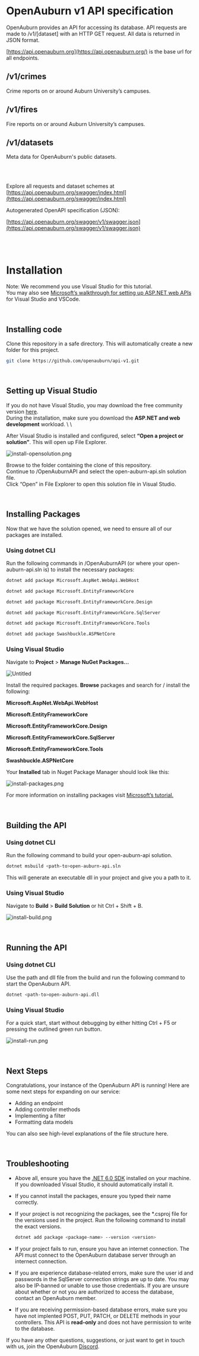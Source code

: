 # OpenAuburn v1 API specification

OpenAuburn provides an API for accessing its database. API requests are made to /v1/[dataset] with an HTTP GET request. All data is returned in JSON format.

[https://api.openauburn.org](https://api.openauburn.org/) is the base url for all endpoints.

## /v1/crimes

Crime reports on or around Auburn University’s campuses.

## /v1/fires

Fire reports on or around Auburn University’s campuses.

## /v1/datasets

Meta data for OpenAuburn's public datasets.

<br><br>

Explore all requests and dataset schemes at [https://api.openauburn.org/swagger/index.html](https://api.openauburn.org/swagger/index.html)

Autogenerated OpenAPI specification (JSON):

[https://api.openauburn.org/swagger/v1/swagger.json](https://api.openauburn.org/swagger/v1/swagger.json)

<br><br>

# Installation

Note: We recommend you use Visual Studio for this tutorial. \
You may also see [Microsoft’s walkthrough for setting up ASP.NET web APIs](https://learn.microsoft.com/en-us/aspnet/core/tutorials/first-web-api?view=aspnetcore-6.0&tabs=visual-studio) for Visual Studio and VSCode.

<br>

## Installing code

Clone this repository in a safe directory. This will automatically create a new folder for this project.

```bash
git clone https://github.com/openauburn/api-v1.git
```

<br>

## Setting up Visual Studio

If you do not have Visual Studio, you may download the free community version [here](https://visualstudio.microsoft.com/vs/#download). \
During the installation, make sure you download the **ASP.NET and web development** workload. \ \

After Visual Studio is installed and configured, select **“Open a project or solution”**. This will open up File Explorer.

![install-opensolution.png](OpenAuburn%20v1%20API%20specification%206aa8c27494f9469f8d09441e0ea85633/install-opensolution.png)

Browse to the folder containing the clone of this repository. \
Continue to /OpenAuburnAPI and select the open-auburn-api.sln solution file. \
Click “Open” in File Explorer to open this solution file in Visual Studio.

<br>

## Installing Packages

Now that we have the solution opened, we need to ensure all of our packages are installed.

### Using dotnet CLI

Run the following commands in /OpenAuburnAPI (or where your open-auburn-api.sln is) to install the necessary packages:

```bash
dotnet add package Microsoft.AspNet.WebApi.WebHost

dotnet add package Microsoft.EntityFrameworkCore

dotnet add package Microsoft.EntityFrameworkCore.Design

dotnet add package Microsoft.EntityFrameworkCore.SqlServer

dotnet add package Microsoft.EntityFrameworkCore.Tools

dotnet add package Swashbuckle.ASPNetCore
```

### Using Visual Studio

Navigate to **Project** > **Manage NuGet Packages…**

![Untitled](OpenAuburn%20v1%20API%20specification%206aa8c27494f9469f8d09441e0ea85633/Untitled.png)

Install the required packages. **Browse** packages and search for / install the following:

**Microsoft.AspNet.WebApi.WebHost**

**Microsoft.EntityFrameworkCore**

**Microsoft.EntityFrameworkCore.Design**

**Microsoft.EntityFrameworkCore.SqlServer**

**Microsoft.EntityFrameworkCore.Tools**

**Swashbuckle.ASPNetCore**

Your **Installed** tab in Nuget Package Manager should look like this:

![install-packages.png](OpenAuburn%20v1%20API%20specification%206aa8c27494f9469f8d09441e0ea85633/install-packages.png)

For more information on installing packages visit [Microsoft’s tutorial.](https://learn.microsoft.com/en-us/nuget/consume-packages/install-use-packages-visual-studio)

<br>

## Building the API

### Using dotnet CLI

Run the following command to build your open-auburn-api solution.

```bash
dotnet msbuild <path-to>open-auburn-api.sln
```

This will generate an executable dll in your project and give you a path to it.

### Using Visual Studio

Navigate to **********Build********** > **Build Solution** or hit Ctrl + Shift + B.

![install-build.png](OpenAuburn%20v1%20API%20specification%206aa8c27494f9469f8d09441e0ea85633/install-build.png)

<br>

## Running the API

### Using dotnet CLI

Use the path and dll file from the build and run the following command to start the OpenAuburn API.

```bash
dotnet <path-to>open-auburn-api.dll
```

### Using Visual Studio

For a quick start, start without debugging by either hitting Ctrl + F5 or pressing the outlined green run button.

![install-run.png](OpenAuburn%20v1%20API%20specification%206aa8c27494f9469f8d09441e0ea85633/install-run.png)

<br>

## Next Steps

Congratulations, your instance of the OpenAuburn API is running! Here are some next steps for expanding on our service:

- Adding an endpoint
- Adding controller methods
- Implementing a filter
- Formatting data models

You can also see high-level explanations of the file structure here.

<br>

## Troubleshooting

- Above all, ensure you have the [.NET 6.0 SDK](https://dotnet.microsoft.com/en-us/download/dotnet/6.0) installed on your machine. If you downloaded Visual Studio, it should automatically install it.
- If you cannot install the packages, ensure you typed their name correctly.
- If your project is not recognizing the packages, see the *.csproj file for the versions used in the project. Run the following command to install the exact versions.
    
    ```bash
    dotnet add package <package-name> --version <version>
    ```
    
- If your project fails to run, ensure you have an internet connection. The API must connect to the OpenAuburn database server through an internect connection.
- If you are experience database-related errors, make sure the user id and passwords in the SqlServer connection strings are up to date. You may also be IP-banned or unable to use those credentials. If you are unsure about whether or not you are authorized to access the database, contact an OpenAuburn member.
- If you are receiving permission-based database errors, make sure you have not implented POST, PUT, PATCH, or DELETE methods in your controllers. This API is **read-only** and does not have permission to write to the database.

If you have any other questions, suggestions, or just want to get in touch with us, join the OpenAuburn [Discord](https://discord.gg/jYwWzhWpxx).
